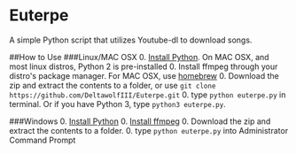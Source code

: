 # Euterpe
A simple Python script that utilizes Youtube-dl to download songs.

##How to Use
###Linux/MAC OSX
0. [Install Python](https://www.python.org/downloads/). On MAC OSX, and most linux distros, Python 2 is pre-installed
0. Install ffmpeg through your distro's package manager. For MAC OSX, use [homebrew](http://brew.sh/)
0. Download the zip and extract the contents to a folder, or use `git clone https://github.com/DeltawolfIII/Euterpe.git`
0. type `python euterpe.py` in terminal. Or if you have Python 3, type `python3 euterpe.py`.

###Windows
0. [Install Python](https://www.python.org/downloads/)
0. [Install ffmpeg](https://github.com/adaptlearning/adapt_authoring/wiki/Installing-FFmpeg)
0. Download the zip and extract the contents to a folder.
0. type `python euterpe.py` into Administrator Command Prompt
